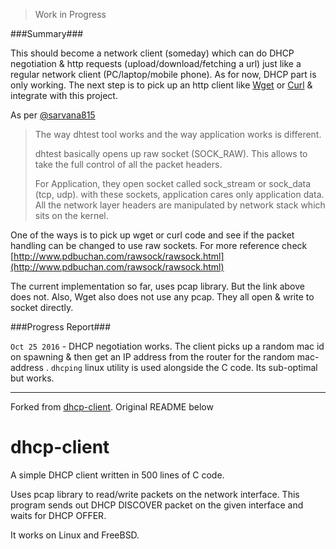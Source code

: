 > Work in Progress

###Summary###

This should become a network client (someday) which can do DHCP negotiation & http requests (upload/download/fetching a url) just like a regular network client (PC/laptop/mobile phone). As for now, DHCP part is only working. The next step is to pick up an http client like [Wget](https://github.com/jay/wget) or [Curl](https://github.com/curl/curl) & integrate with this project. 

As per [@sarvana815](https://github.com/saravana815)

>The way dhtest tool works and the way application works is different. 
>
>dhtest basically opens up raw socket (SOCK\_RAW). This allows to take the full control of all the packet headers.
>
>For Application, they open socket called sock\_stream or sock\_data (tcp, udp). with these sockets, application cares only application data. All the network layer headers are manipulated by network stack which sits on the kernel.

One of the ways is to pick up wget or curl code and see if the packet handling can be changed to use raw sockets. For more reference check [http://www.pdbuchan.com/rawsock/rawsock.html](http://www.pdbuchan.com/rawsock/rawsock.html)

The current implementation so far, uses pcap library. But the link above does not. Also, Wget also does not use any pcap. They all open & write to socket directly. 

###Progress Report###


`Oct 25 2016` - DHCP negotiation works. The client picks up a random mac id on spawning & then get an IP address from the router for the random mac-address . `dhcping` linux utility is used alongside the C code. Its sub-optimal but works. 

<hr/>

Forked from [dhcp-client](https://github.com/samueldotj/dhcp-client). Original README below 

dhcp-client
===========

A simple DHCP client written in 500 lines of C code.

Uses pcap library to read/write packets on the network interface.
This program sends out DHCP DISCOVER packet on the given interface and
waits for DHCP OFFER. 

It works on Linux and FreeBSD.
